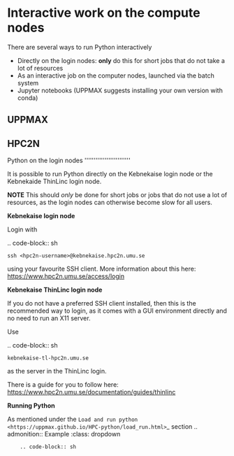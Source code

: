 # Interactive work on the compute nodes

There are several ways to run Python interactively

- Directly on the login nodes: **only** do this for short jobs that do not take a lot of resources
- As an interactive job on the computer nodes, launched via the batch system
- Jupyter notebooks (UPPMAX suggests installing your own version with conda) 

UPPMAX
------

HPC2N
-----

Python on the login nodes
'''''''''''''''''''''''''

It is possible to run Python directly on the Kebnekaise login node or the Kebnekaide ThinLinc login node. 

**NOTE** This should *only* be done for short jobs or jobs that do not use a lot of resources, as the login nodes can otherwise become slow for all users. 

**Kebnekaise login node**

Login with 

.. code-block:: sh

    ssh <hpc2n-username>@kebnekaise.hpc2n.umu.se
    
using your favourite SSH client. More information about this here: https://www.hpc2n.umu.se/access/login 

**Kebnekaise ThinLinc login node**

If you do not have a preferred SSH client installed, then this is the recommended way to login, as it comes with a GUI environment directly and no need to run an X11 server. 

Use 

.. code-block:: sh

    kebnekaise-tl-hpc2n.umu.se
    
as the server in the ThinLinc login. 

There is a guide for you to follow here: https://www.hpc2n.umu.se/documentation/guides/thinlinc 

**Running Python**

As mentioned under the `Load and run python <https://uppmax.github.io/HPC-python/load_run.html>`_ section
.. admonition:: Example 
    :class: dropdown
   
        .. code-block:: sh
